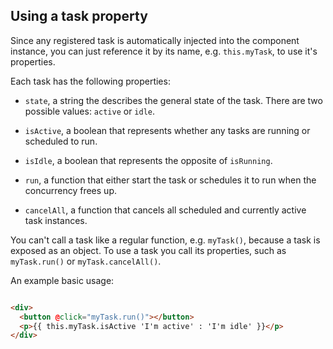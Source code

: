 
## Using a task property

Since any registered task is automatically injected into the component instance, you can just reference it by its name, e.g. `this.myTask`, to use it's properties.

Each task has the following properties:  

* `state`, a string the describes the general state of the task. There are two possible values: `active` or `idle`.

* `isActive`, a boolean that represents whether any tasks are running or scheduled to run.

* `isIdle`, a boolean that represents the opposite of `isRunning`.

* `run`, a function that either start the task or schedules it to run when the concurrency frees up.  

* `cancelAll`, a function that cancels all scheduled and currently active task instances.

<p class="warning">
  You can't call a task like a regular function, e.g. <code>myTask()</code>, because a task is exposed as an object. To use a task you call its properties, such as <code>myTask.run()</code> or <code>myTask.cancelAll()</code>.
</p>

An example basic usage:

``` html

<div>
  <button @click="myTask.run()"></button>  
  <p>{{ this.myTask.isActive 'I'm active' : 'I'm idle' }}</p>
</div>

```
